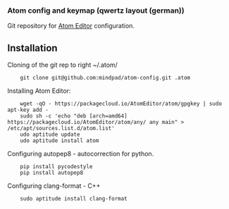 ### Atom config and keymap (qwertz layout (german)) ###

Git repository for [Atom Editor](https://atom.io/) configuration.

## Installation ##

Cloning of the git rep to right ~/.atom/

```
    git clone git@github.com:mindpad/atom-config.git .atom
```

Installing Atom Editor:

```
    wget -qO - https://packagecloud.io/AtomEditor/atom/gpgkey | sudo apt-key add -
    sudo sh -c 'echo "deb [arch=amd64] https://packagecloud.io/AtomEditor/atom/any/ any main" > /etc/apt/sources.list.d/atom.list'
    udo aptitude update
    udo aptitude install atom
```

Configuring autopep8 - autocorrection for python.

```
    pip install pycodestyle
    pip install autopep8
```

Configuring clang-format - C++

```
    sudo aptitude install clang-format
```
